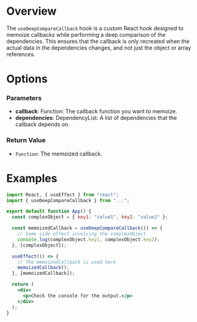 # Overview

The `useDeepCompareCallback` hook is a custom React hook designed to memoize callbacks while performing a deep comparison of the dependencies. This ensures that the callback is only recreated when the actual data in the dependencies changes, and not just the object or array references.

# Options

### Parameters

- **callback**: Function: The callback function you want to memoize.
- **dependencies**: DependencyList: A list of dependencies that the callback depends on.

### Return Value

- `Function`: The memoized callback.

# Examples

```jsx
import React, { useEffect } from "react";
import { useDeepCompareCallback } from "...";

export default function App() {
  const complexObject = { key1: "value1", key2: "value2" };

  const memoizedCallback = useDeepCompareCallback(() => {
    // Some side effect involving the complexObject
    console.log(complexObject.key1, complexObject.key2);
  }, [complexObject]);

  useEffect(() => {
    // The memoizedCallback is used here
    memoizedCallback();
  }, [memoizedCallback]);

  return (
    <div>
      <p>Check the console for the output.</p>
    </div>
  );
}
```

